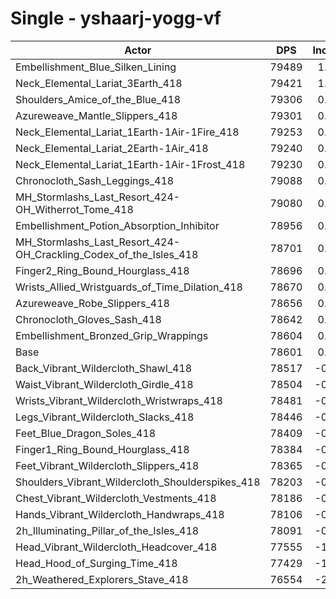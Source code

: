 # Single - yshaarj-yogg-vf
| Actor | DPS | Increase |
|---|:---:|:---:|
|Embellishment_Blue_Silken_Lining|79489|1.13%|
|Neck_Elemental_Lariat_3Earth_418|79421|1.04%|
|Shoulders_Amice_of_the_Blue_418|79306|0.90%|
|Azureweave_Mantle_Slippers_418|79301|0.89%|
|Neck_Elemental_Lariat_1Earth-1Air-1Fire_418|79253|0.83%|
|Neck_Elemental_Lariat_2Earth-1Air_418|79240|0.81%|
|Neck_Elemental_Lariat_1Earth-1Air-1Frost_418|79230|0.80%|
|Chronocloth_Sash_Leggings_418|79088|0.62%|
|MH_Stormlashs_Last_Resort_424-OH_Witherrot_Tome_418|79080|0.61%|
|Embellishment_Potion_Absorption_Inhibitor|78956|0.45%|
|MH_Stormlashs_Last_Resort_424-OH_Crackling_Codex_of_the_Isles_418|78701|0.13%|
|Finger2_Ring_Bound_Hourglass_418|78696|0.12%|
|Wrists_Allied_Wristguards_of_Time_Dilation_418|78670|0.09%|
|Azureweave_Robe_Slippers_418|78656|0.07%|
|Chronocloth_Gloves_Sash_418|78642|0.05%|
|Embellishment_Bronzed_Grip_Wrappings|78604|0.00%|
|Base|78601|0.00%|
|Back_Vibrant_Wildercloth_Shawl_418|78517|-0.11%|
|Waist_Vibrant_Wildercloth_Girdle_418|78504|-0.12%|
|Wrists_Vibrant_Wildercloth_Wristwraps_418|78481|-0.15%|
|Legs_Vibrant_Wildercloth_Slacks_418|78446|-0.20%|
|Feet_Blue_Dragon_Soles_418|78409|-0.24%|
|Finger1_Ring_Bound_Hourglass_418|78384|-0.28%|
|Feet_Vibrant_Wildercloth_Slippers_418|78365|-0.30%|
|Shoulders_Vibrant_Wildercloth_Shoulderspikes_418|78203|-0.51%|
|Chest_Vibrant_Wildercloth_Vestments_418|78186|-0.53%|
|Hands_Vibrant_Wildercloth_Handwraps_418|78106|-0.63%|
|2h_Illuminating_Pillar_of_the_Isles_418|78091|-0.65%|
|Head_Vibrant_Wildercloth_Headcover_418|77555|-1.33%|
|Head_Hood_of_Surging_Time_418|77429|-1.49%|
|2h_Weathered_Explorers_Stave_418|76554|-2.60%|
